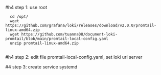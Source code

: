 #h4 step 1: use root

```
  cd /opt/
  wget https://github.com/grafana/loki/releases/download/v2.0.0/promtail-linux-amd64.zip
  wget https://github.com/tuanna08/document-loki-promtail/blob/main/promtail-local-config.yaml
  unzip promtail-linux-amd64.zip 
  
```
#h4 step 2: edit file promtail-local-config.yaml, set loki url server

#4 step 3: create service systemd

```
  
```
